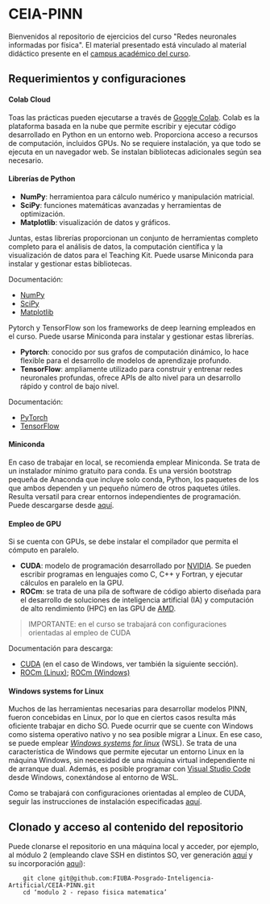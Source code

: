 # CEIA-PINN

Bienvenidos al repositorio de ejercicios del curso "Redes neuronales informadas por física". El material presentado está vinculado al material didáctico presente en el [campus académico del curso](https://campusposgrado.fi.uba.ar/course/view.php?id=390).

## Requerimientos y configuraciones

#### Colab Cloud
Toas las prácticas pueden ejecutarse a través de [Google Colab](https://colab.research.google.com/notebooks/intro.ipynb). Colab es la plataforma basada en la nube que permite escribir y ejecutar código desarrollado en Python en un entorno web. Proporciona acceso a recursos de computación, incluidos GPUs. No se requiere instalación, ya que todo se ejecuta en un navegador web. Se instalan bibliotecas adicionales según sea necesario.

#### Librerías de Python
- **NumPy**: herramientoa para cálculo numérico y manipulación matricial.
- **SciPy**: funciones matemáticas avanzadas y herramientas de optimización.
- **Matplotlib**: visualización de datos y gráficos.

Juntas, estas librerías proporcionan un conjunto de herramientas completo completo para el análisis de datos, la computación científica y la visualización de datos para el Teaching Kit. Puede usarse Miniconda para instalar y gestionar estas bibliotecas.

Documentación:
- [NumPy](https://numpy.org/doc/)
- [SciPy](https://docs.scipy.org/doc/)
- [Matplotlib](https://matplotlib.org/stable/contents.html)

Pytorch y TensorFlow son los frameworks de deep learning empleados en el curso. Puede usarse Miniconda para instalar y gestionar estas librerías.
- **Pytorch**: conocido por sus grafos de computación dinámico, lo hace flexible para el desarrollo de modelos de aprendizaje profundo.
- **TensorFlow**: ampliamente utilizado para construir y entrenar redes neuronales profundas, ofrece APIs de alto nivel para un desarrollo rápido y control de bajo nivel.

Documentación:
- [PyTorch](https://pytorch.org/docs/stable/index.html)
- [TensorFlow](https://www.tensorflow.org/guide)

#### Miniconda
En caso de trabajar en local, se recomienda emplear Miniconda. Se trata de un instalador mínimo gratuito para conda. Es una versión bootstrap pequeña de Anaconda que incluye solo conda, Python, los paquetes de los que ambos dependen y un pequeño número de otros paquetes útiles. Resulta versatil para crear entornos independientes de programación. Puede descargarse desde [aquí](https://docs.anaconda.com/miniconda/miniconda-other-installer-links/).

#### Empleo de GPU
Si se cuenta con GPUs, se debe instalar el compilador que permita el cómputo en paralelo. 
- **CUDA**: modelo de programación desarrollado por [NVIDIA](nvidia.com). Se pueden escribir programas en lenguajes como C, C++ y Fortran, y ejecutar cálculos en paralelo en la GPU.
- **ROCm**: se trata de una pila de software de código abierto diseñada para el desarrollo de soluciones de inteligencia artificial (IA) y computación de alto rendimiento (HPC) en las GPU de [AMD](amd.com).

> IMPORTANTE: en el curso se trabajará con configuraciones orientadas al empleo de CUDA

Documentación para descarga:
- [CUDA](https://developer.nvidia.com/cuda-downloads) (en el caso de Windows, ver también la siguiente sección).
- [ROCm (Linux)](https://rocm.docs.amd.com/en/latest/); [ROCm (Windows)](https://rocm.docs.amd.com/projects/install-on-windows/en/latest/)

#### Windows systems for Linux
Muchos de las herramientas necesarias para desarrollar modelos PINN, fueron concebidas en Linux, por lo que en ciertos casos resulta más oficiente trabajar en dicho SO. Puede ocurrir que se cuente con Windows como sistema operativo nativo y no sea posible migrar a Linux. En ese caso, se puede emplear [_Windows systems for linux_](https://learn.microsoft.com/es-es/windows/wsl/) (WSL). Se trata de una característica de Windows que permite ejecutar un entorno Linux en la máquina Windows, sin necesidad de una máquina virtual independiente ni de arranque dual. Además, es posible programar con [Visual Studio Code](https://code.visualstudio.com/) desde Windows, conextándose al entorno de WSL. 

Como se trabajará con configuraciones orientadas al empleo de CUDA, seguir las instrucciones de instalación especificadas [aquí](https://learn.microsoft.com/en-us/windows/ai/directml/gpu-cuda-in-wsl).   

## Clonado y acceso al contenido del repositorio
Puede clonarse el repositorio en una máquina local y acceder, por ejemplo, al módulo 2 (empleando clave SSH en distintos SO, ver generación [aquí](https://docs.github.com/es/authentication/connecting-to-github-with-ssh/generating-a-new-ssh-key-and-adding-it-to-the-ssh-agent) y su incorporación [aquí](https://docs.github.com/es/authentication/connecting-to-github-with-ssh/adding-a-new-ssh-key-to-your-github-account)):
```
    git clone git@github.com:FIUBA-Posgrado-Inteligencia-Artificial/CEIA-PINN.git
    cd ‘modulo 2 - repaso fisica matematica’
```



